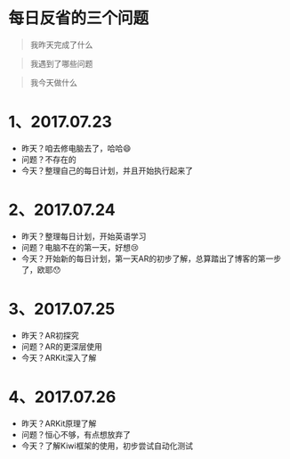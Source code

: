 # 每日反省的三个问题
> 我昨天完成了什么

> 我遇到了哪些问题

> 我今天做什么

# 1、2017.07.23
- 昨天？咱去修电脑去了，哈哈😄
- 问题？不存在的
- 今天？整理自己的每日计划，并且开始执行起来了

# 2、2017.07.24
- 昨天？整理每日计划，开始英语学习
- 问题？电脑不在的第一天，好想😢
- 今天？开始新的每日计划，第一天AR的初步了解，总算踏出了博客的第一步了，欧耶😯

# 3、2017.07.25
- 昨天？AR初探究
- 问题？AR的更深层使用
- 今天？ARKit深入了解

# 4、2017.07.26
- 昨天？ARKit原理了解
- 问题？恒心不够，有点想放弃了
- 今天？了解Kiwi框架的使用，初步尝试自动化测试
